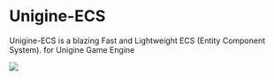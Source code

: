 # Unigine-ECS
Unigine-ECS is a blazing Fast and Lightweight ECS (Entity Component System). for Unigine Game Engine 

![](img/dashboard.gif)
